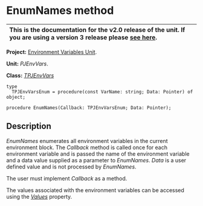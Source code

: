 <a href='Hidden comment: 
$Rev$
$Date$
'></a>

# EnumNames method #

| This is the documentation for the **v2.0** release of the unit. If you are using a **version 3** release please [see here](http://wiki.delphidabbler.com/index.php/Docs/TPJEnvVarsEnumNames). |
|:----------------------------------------------------------------------------------------------------------------------------------------------------------------------------------------------|

**Project:** [Environment Variables Unit](EnvironmentVariablesUnit.md).

**Unit:** _PJEnvVars_.

**Class:** _[TPJEnvVars](TPJEnvVars.md)_

```
type
  TPJEnvVarsEnum = procedure(const VarName: string; Data: Pointer) of object;

procedure EnumNames(Callback: TPJEnvVarsEnum; Data: Pointer);
```

## Description ##

_EnumNames_ enumerates all environment variables in the current environment block. The _Callback_ method is called once for each environment variable and is passed the name of the environment variable and a data value supplied as a parameter to _EnumNames_. _Data_ is a user defined value and is not processed by _EnumNames_.

The user must implement _Callback_ as a method.

The values associated with the environment variables can be accessed using the _[Values](TPJEnvVarsValues.md)_ property.